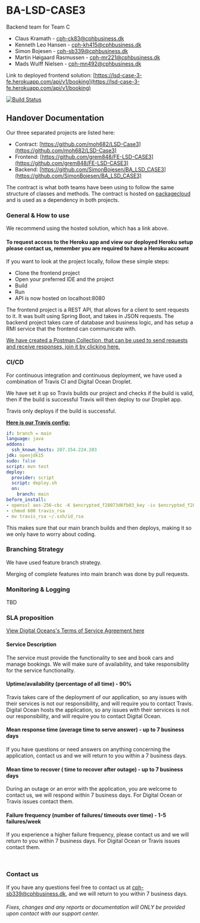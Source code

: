 # BA-LSD-CASE3

Backend team for Team C

- Claus Kramath - cph-ck83@cphbusiness.dk
- Kenneth Leo Hansen - cph-kh415@cphbusiness.dk
- Simon Bojesen - cph-sb339@cphbusiness.dk
- Martin Høigaard Rasmussen - cph-mr221@cphbusiness.dk
- Mads Wulff Nielsen - cph-mn492@cphbusiness.dk

Link to deployed frontend solution:
[https://lsd-case-3-fe.herokuapp.com/api/v1/booking](https://lsd-case-3-fe.herokuapp.com/api/v1/booking)

[![Build Status](https://travis-ci.com/SimonBojesen/BA-LSD-CASE3.svg?branch=main)](https://travis-ci.com/SimonBojesen/BA-LSD-CASE3)

## Handover Documentation

Our three separated projects are listed here:

- Contract: [https://github.com/moh682/LSD-Case3](https://github.com/moh682/LSD-Case3)
- Frontend: [https://github.com/grem848/FE-LSD-CASE3](https://github.com/grem848/FE-LSD-CASE3)
- Backend: [https://github.com/SimonBojesen/BA_LSD_CASE3](https://github.com/SimonBojesen/BA_LSD_CASE3)

The contract is what both teams have been using to follow the same structure of classes and methods. The contract is hosted on [packagecloud](https://packagecloud.io/lsdckmwn/lsdcontract) and is used as a dependency in both projects.

### General & How to use

We recommend using the hosted solution, which has a link above.

#### To request access to the Heroku app and view our deployed Heroku setup please contact us, remember you are required to have a Heroku account

If you want to look at the project locally, follow these simple steps:

- Clone the frontend project
- Open your preferred IDE and the project
- Build
- Run
- API is now hosted on localhost:8080

The frontend project is a REST API, that allows for a client to sent requests to it. It was built using Spring Boot, and takes in JSON requests. The backend project takes care of database and business logic, and has setup a RMI service that the frontend can communicate with.

[We have created a Postman Collection, that can be used to send requests and receive responses, join it by clicking here.](https://app.getpostman.com/join-team?invite_code=8d814a09b48d50ff68a6c40616dc665c)

### CI/CD

For continuous integration and continuous deployment, we have used a combination of Travis CI and Digital Ocean Droplet.

We have set it up so Travis builds our project and checks if the build is valid, then if the build is successful Travis will then deploy to our Droplet app.

Travis only deploys if the build is successful.

**[Here is our Travis config:](https://github.com/SimonBojesen/BA-LSD-CASE3/blob/main/.travis.yml)**

```yml
if: branch = main
language: java
addons:
  ssh_known_hosts: 207.154.224.203
jdk: openjdk15
sudo: false
script: mvn test
deploy:
  provider: script
  script: deploy.sh
  on:
    branch: main
before_install:
- openssl aes-256-cbc -K $encrypted_f28073d6fb03_key -iv $encrypted_f28073d6fb03_iv -in travis_rsa.enc -out travis_rsa -d
- chmod 600 travis_rsa
- mv travis_rsa ~/.ssh/id_rsa
```

This makes sure that our main branch builds and then deploys, making it so we only have to worry about coding.

### Branching Strategy

We have used feature branch strategy.

Merging of complete features into main branch was done by pull requests.

### Monitoring & Logging

TBD

### SLA proposition

[View Digital Oceans's Terms of Service Agreement here](https://www.digitalocean.com/legal/terms-of-service-agreement/)

#### Service Description

The service must provide the functionality to see and book cars and manage bookings.
We will make sure of availability, and take responsibility for the service functionality.

#### Uptime/availability (percentage of all time) - 90%

Travis takes care of the deployment of our application, so any issues with their services is not our responsibility, and will require you to contact Travis.  
Digital Ocean hosts the application, so any issues with their services is not our responsibility, and will require you to contact Digital Ocean.

#### Mean response time (average time to serve answer) - up to 7 business days

If you have questions or need answers on anything concerning the application, contact us and we will return to you within a 7 business days.

#### Mean time to recover ( time to recover after outage) - up to 7 business days

During an outage or an error with the application, you are welcome to contact us, we will respond within 7 business days. For Digital Ocean or Travis issues contact them.

#### Failure frequency (number of failures/ timeouts over time) - 1-5 failures/week

If you experience a higher failure frequency, please contact us and we will return to you within 7 business days. For Digital Ocean or Travis issues contact them.

<br>

### Contact us

If you have any questions feel free to contact us at cph-sb339@cphbusiness.dk, and we will return to you within 7 business days.

###### Fixes, changes and any reports or documentation will ONLY be provided upon contact with our support center.